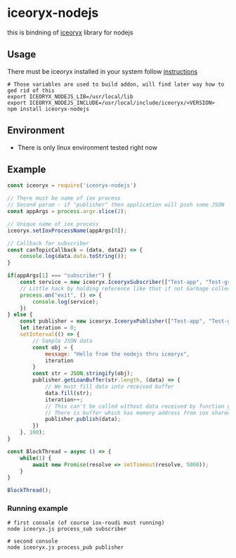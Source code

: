 # iceoryx-nodejs
this is bindning of [iceoryx](https://iceoryx.io/) library for nodejs

## Usage

There must be iceoryx installed in your system follow [instructions](https://iceoryx.io/v2.0.2/getting-started/installation/)

```shell
# Those variables are used to build addon, will find later way how to ged rid of this
export ICEORYX_NODEJS_LIB=/usr/local/lib
export ICEORYX_NODEJS_INCLUDE=/usr/local/include/iceoryx/<VERSION>
npm install iceoryx-nodejs
```

## Environment
 - There is only linux environment tested right now
 
## Example
```javascript
const iceoryx = require('iceoryx-nodejs')

// There must be name of iox process
// Second param - if "publisher" then application will push some JSON
const appArgs = process.argv.slice(2);

// Unique name of iox process
iceoryx.setIoxProcessName(appArgs[0]);

// Callback for subscriber
const canTopicCallback = (data, data2) => {
    console.log(data.data.toString());
}

if(appArgs[1] === "subscriber") {
    const service = new iceoryx.IceoryxSubscriber(["Test-app", "Test-group", "topic"], canTopicCallback);
    // Little hack by holding reference like that if not Garbage collector will destroy object
    process.on("exit", () => {
        console.log(service);
    })
} else {
    const publisher = new iceoryx.IceoryxPublisher(["Test-app", "Test-group", "topic"], canTopicCallback);
    let iteration = 0;
    setInterval(() => {
        // Sample JSON data
        const obj = {
            message: "Hello from the nodejs thru iceoryx",
            iteration
        }
        const str = JSON.stringify(obj);
        publisher.getLoanBuffer(str.length, (data) => {
            // We must fill data into received buffer
            data.fill(str);
            iteration++;
            // This can't be called without data received by function getLoanBuffer
            // There is buffer which has memory address from iox shared memory
            publisher.publish(data);
        })
    }, 100);
}

const BlockThread = async () => {
    while(1) {
        await new Promise(resolve => setTimeout(resolve, 5000));
    }   
}

BlockThread();
```

### Running example
```shell
# first console (of course iox-roudi must running)
node iceoryx.js process_sub subscriber

# second console
node iceoryx.js process_pub publisher
```
